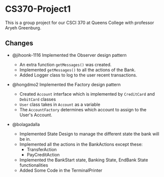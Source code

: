 # CS370-Project1

This is a group project for our CSCI 370 at Queens College with professor Aryeh Greenburg.

## Changes
- @jihoonk-1116 Implemented the Observer design pattern
	- An extra function `getMessages()` was created.
	- Implemented `getMessages()` to all the actions of the Bank.
	- Added Logger class to log to the user recent transactions.

- @hongdmo2 Implemented the Factory design pattern
	- Created `Account` interface which is implemented by `CreditCard` and `DebitCard` classes
	- `User` class takes in `Account` as a variable
	- The `AccountFactory` determines which account to assign to the User's Account.

- @bolagadalla
	- Implemented State Design to manage the different state the bank will be in.
	- Implemented all the actions in the BankActions except these:
  		- TransferAction
  		- PayCreditAction
	- Implemented the BankStart state, Banking State, EndBank State functionalities
	- Added Some Code in the TerminalPrinter